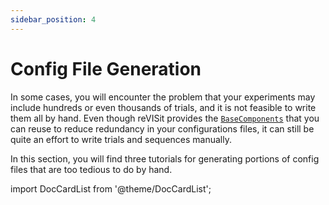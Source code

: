 ```yaml
---
sidebar_position: 4
---
```


# Config File Generation

In some cases, you will encounter the problem that your experiments may include hundreds or even thousands of trials, and it is not feasible to write them all by hand. Even though reVISit provides the [`BaseComponents`](/docs/typedoc/type-aliases/BaseComponents/) that you can reuse to reduce redundancy in your configurations files, it can still be quite an effort to write trials and sequences manually.

In this section, you will find three tutorials for generating portions of config files that are too tedious to do by hand.

import DocCardList from '@theme/DocCardList';

<DocCardList />

<!-- ## Example 1 (Fixed Order)

Generating 100 trials for the click accuracy test with fixed order.

## Example 2 (Random Sample)

Generating config file for a VLAT-like experiment([VLAT](https://ieeexplore.ieee.org/stamp/stamp.jsp?arnumber=7539634&casa_token=9jo2PolUvEQAAAAA:vQJzbp3Sh6FU5TW1uaNyNKzQio6cSyx6-BOKrZ4cbDE6nAYOWFj3NJNecDMQlHg-1beKBM8Ra5I&tag=1)). Each trial contains of a chart, a question and a few options. However, for each chart type and task combination, we have different questions with various context.
We will generate a VLAT-like experiment, the chart type and task will be identical with the original VLAT, but the context is randomly selected.

## Example (Latin Square)

Using the same trials from Example 2, we picked a set of questions from the pool and want to ask expert to review them, but it takes too much time for one person to review all of them.
In this case, we want to each expert can review a certain amount of questions, and we want to each question be reviewed at balanced times. In this case, we will use the Latin Square randomization. -->
